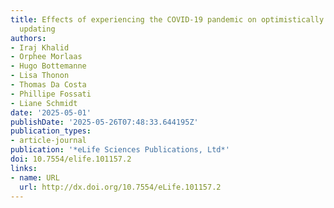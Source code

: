 ```yaml
---
title: Effects of experiencing the COVID-19 pandemic on optimistically biased belief
  updating
authors:
- Iraj Khalid
- Orphee Morlaas
- Hugo Bottemanne
- Lisa Thonon
- Thomas Da Costa
- Phillipe Fossati
- Liane Schmidt
date: '2025-05-01'
publishDate: '2025-05-26T07:48:33.644195Z'
publication_types:
- article-journal
publication: '*eLife Sciences Publications, Ltd*'
doi: 10.7554/elife.101157.2
links:
- name: URL
  url: http://dx.doi.org/10.7554/eLife.101157.2
---
```

